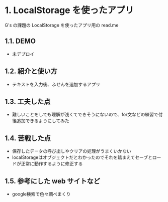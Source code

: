 # 1. LocalStorage を使ったアプリ

G's の課題の LocalStorage を使ったアプリ用の read.me

## 1.1. DEMO

- 未デプロイ

## 1.2. 紹介と使い方

- テキストを入力後、ふせんを追加するアプリ

## 1.3. 工夫した点

- 難しいことをしても理解が浅くてできそうにないので、for文などの練習で付箋追加できるようにしてみた

## 1.4. 苦戦した点

- 保存したデータの呼び出しやクリアの処理がうまくいかない
- localStorageはオブジェクトだとわかったのでそれを踏まえてセーブとロードが正常に動作するように修正する

## 1.5. 参考にした web サイトなど

- google検索で色々調べまくり
